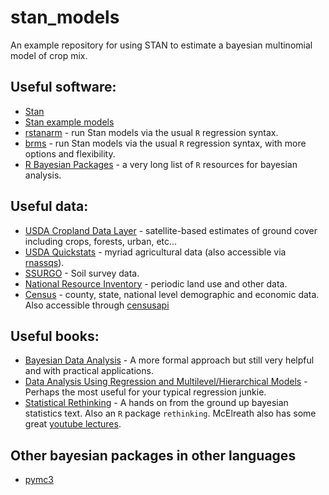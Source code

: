 # stan_models

An example repository for using STAN to estimate a bayesian multinomial model of crop mix.


## Useful software:

- [Stan](http://mc-stan.org)
- [Stan example models](https://github.com/stan-dev/example-models/wiki)
- [rstanarm](http://mc-stan.org/users/interfaces/rstanarm) - run Stan models via the usual `R` regression syntax.
- [brms](https://github.com/paul-buerkner/brms) - run Stan models via the usual `R` regression syntax, with more options and flexibility.
- [R Bayesian Packages](https://cran.r-project.org/web/views/Bayesian.html) - a very long list of `R` resources for bayesian analysis.


## Useful data:

- [USDA Cropland Data Layer](https://nassgeodata.gmu.edu/CropScape/) - satellite-based estimates of ground cover including crops, forests, urban, etc...
- [USDA Quickstats](quickstats.nass.usda.gov) - myriad agricultural data (also accessible via [rnassqs](https://github.com/potterzot/rnassqs)).
- [SSURGO](https://www.nrcs.usda.gov/wps/portal/nrcs/detail/soils/survey/?cid=nrcs142p2_053627) - Soil survey data.
- [National Resource Inventory](https://www.nrcs.usda.gov/wps/portal/nrcs/main/national/technical/nra/nri/) - periodic land use and other data.
- [Census](https://www.census.gov/data.html) - county, state, national level demographic and economic data. Also accessible through [censusapi](https://github.com/hrecht/censusapi)


## Useful books:

- [Bayesian Data Analysis](http://www.stat.columbia.edu/~gelman/book/) - A more formal approach but still very helpful and with practical applications.
- [Data Analysis Using Regression and Multilevel/Hierarchical Models](http://www.stat.columbia.edu/~gelman/arm/) - Perhaps the most useful for your typical regression junkie.
- [Statistical Rethinking](https://xcelab.net/rm/statistical-rethinking/) - A hands on from the ground up bayesian statistics text. Also an `R` package `rethinking`. McElreath also has some great [youtube lectures](https://www.youtube.com/channel/UCNJK6_DZvcMqNSzQdEkzvzA/videos).


## Other bayesian packages in other languages

- [pymc3](https://docs.pymc.io/)
